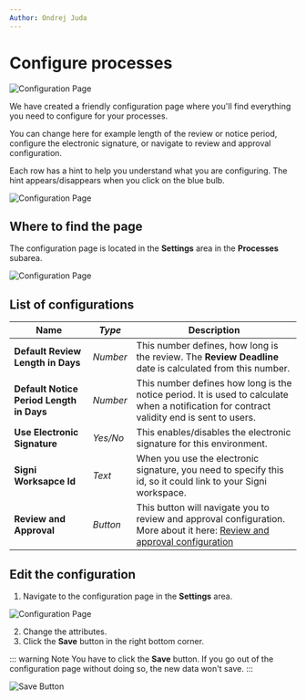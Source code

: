 ```yaml
---
Author: Ondrej Juda
---
```


# Configure processes

![Configuration Page](/.attachments/CustomizerGuide/Contract/configure-processes-1.png)

We have created a friendly configuration page where you'll find everything you need to configure for your processes.

You can change here for example length of the review or notice period, configure the electronic signature, or navigate to review and approval configuration. 

Each row has a hint to help you understand what you are configuring. The hint appears/disappears when you click on the blue bulb.

![Configuration Page](/.attachments/CustomizerGuide/Contract/configure-processes-2.png)

## Where to find the page

 The configuration page is located in the **Settings** area in the **Processes** subarea.

![Configuration Page](/.attachments/CustomizerGuide/Contract/configure-processes-4.png)

## List of configurations

|**Name**|_Type_|Description|
|---|---|---|
|**Default Review Length in Days**|_Number_|This number defines, how long is the review. The **Review Deadline** date is calculated from this number.|
|**Default Notice Period Length in Days**|_Number_|This number defines how long is the notice period. It is used to calculate when a notification for contract validity end is sent to users.|
|**Use Electronic Signature**|_Yes/No_|This enables/disables the electronic signature for this environment.|
|**Signi Worksapce Id**|_Text_|When you use the electronic signature, you need to specify this id, so it could link to your Signi workspace.|
|**Review and Approval**|_Button_|This button will navigate you to review and approval configuration. More about it here: [Review and approval configuration](/en/customizer-guide/modules/contract/configure-contract-review-and-approval/)|

## Edit the configuration

1. Navigate to the configuration page in the **Settings** area.

![Configuration Page](/.attachments/CustomizerGuide/Contract/configure-processes-4.png)

2. Change the attributes.
3. Click the **Save** button in the right bottom corner.

::: warning Note
You have to click the **Save** button. If you go out of the configuration page without doing so, the new data won't save.
:::

![Save Button](/.attachments/CustomizerGuide/Contract/configure-processes-3.png)


